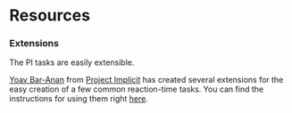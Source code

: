 # Resources

### Extensions

The PI tasks are easily extensible.

[Yoav Bar-Anan](http://www.bgu.ac.il/~baranany/) from [Project Implicit](https://implicit.harvard.edu/implicit/aboutus.html)
has created several extensions for the easy creation of a few common reaction-time tasks. 
You can find the instructions for using them right [here](https://github.com/baranan/minno-tasks/blob/master/implicitmeasures.md).
